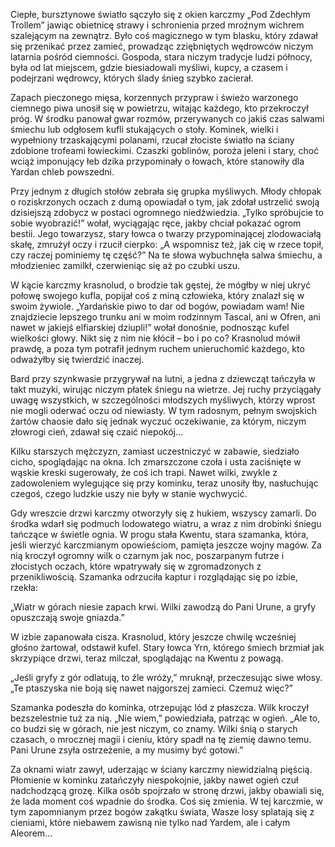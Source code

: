 Ciepłe, bursztynowe światło sączyło się z okien karczmy „Pod Zdechłym Trollem” jawiąc obietnicę strawy i schronienia przed mroźnym wichrem szalejącym na zewnątrz. Było coś magicznego w tym blasku, który zdawał się przenikać przez zamieć, prowadząc zziębniętych wędrowców niczym latarnia pośród ciemności. Gospoda, stara niczym tradycje ludzi północy, była od lat miejscem, gdzie biesiadowali myśliwi, kupcy, a czasem i podejrzani wędrowcy, których ślady śnieg szybko zacierał.

Zapach pieczonego mięsa, korzennych przypraw i świeżo warzonego ciemnego piwa unosił się w powietrzu, witając każdego, kto przekroczył próg. W środku panował gwar rozmów, przerywanych co jakiś czas salwami śmiechu lub odgłosem kufli stukających o stoły. Kominek, wielki i wypełniony trzaskającymi polanami, rzucał złociste światło na ściany zdobione trofeami łowieckimi. Czaszki goblinów, poroża jeleni i stary, choć wciąż imponujący łeb dzika przypominały o łowach, które stanowiły dla Yardan chleb powszedni.

Przy jednym z długich stołów zebrała się grupka myśliwych. Młody chłopak o roziskrzonych oczach z dumą opowiadał o tym, jak zdołał ustrzelić swoją dzisiejszą zdobycz w postaci ogromnego niedźwiedzia. „Tylko spróbujcie to sobie wyobrazić!” wołał, wyciągając ręce, jakby chciał pokazać ogrom bestii. Jego towarzysz, stary łowca o twarzy przypominającej zlodowaciałą skałę, zmrużył oczy i rzucił cierpko: „A wspomnisz też, jak cię w rzece topił, czy raczej pominiemy tę część?” Na te słowa wybuchnęła salwa śmiechu, a młodzieniec zamilkł, czerwieniąc się aż po czubki uszu.

W kącie karczmy krasnolud, o brodzie tak gęstej, że mógłby w niej ukryć połowę swojego kufla, popijał coś z miną człowieka, który znalazł się w swoim żywiole. „Yardańskie piwo to dar od bogów, powiadam wam! Nie znajdziecie lepszego trunku ani w moim rodzinnym Tascal, ani w Ofren, ani nawet w jakiejś elfiarskiej dziupli!” wołał donośnie, podnosząc kufel wielkości głowy. Nikt się z nim nie kłócił – bo i po co? Krasnolud mówił prawdę, a poza tym potrafił jednym ruchem unieruchomić każdego, kto odważyłby się twierdzić inaczej.

Bard przy szynkwasie przygrywał na lutni, a jedna z dziewcząt tańczyła w takt muzyki, wirując niczym płatek śniegu na wietrze. Jej ruchy przyciągały uwagę wszystkich, w szczególności młodszych myśliwych, którzy wprost nie mogli oderwać oczu od niewiasty. W tym radosnym, pełnym swojskich żartów chaosie dało się jednak wyczuć oczekiwanie, za którym, niczym złowrogi cień, zdawał się czaić niepokój...

Kilku starszych mężczyzn, zamiast uczestniczyć w zabawie, siedziało cicho, spoglądając na okna. Ich zmarszczone czoła i usta zaciśnięte w wąskie kreski sugerowały, że coś ich trapi. Nawet wilki, zwykle z zadowoleniem wylegujące się przy kominku, teraz unosiły łby, nasłuchując czegoś, czego ludzkie uszy nie były w stanie wychwycić.

Gdy wreszcie drzwi karczmy otworzyły się z hukiem, wszyscy zamarli. Do środka wdarł się podmuch lodowatego wiatru, a wraz z nim drobinki śniegu tańczące w świetle ognia. W progu stała Kwentu, stara szamanka, która, jeśli wierzyć karczmianym opowieściom, pamięta jeszcze wojny magów. Za nią kroczył ogromny wilk o czarnym jak noc, poszarpanym futrze i złocistych oczach, które wpatrywały się w zgromadzonych z przenikliwością. Szamanka odrzuciła kaptur i rozglądając się po izbie, rzekła:

„Wiatr w górach niesie zapach krwi. Wilki zawodzą do Pani Urune, a gryfy opuszczają swoje gniazda.”

W izbie zapanowała cisza. Krasnolud, który jeszcze chwilę wcześniej głośno żartował, odstawił kufel. Stary łowca Yrn, którego śmiech brzmiał jak skrzypiące drzwi, teraz milczał, spoglądając na Kwentu z powagą.

„Jeśli gryfy z gór odlatują, to źle wróży,” mruknął, przeczesując siwe włosy. „Te ptaszyska nie boją się nawet najgorszej zamieci. Czemuż więc?”

Szamanka podeszła do kominka, otrzepując lód z płaszcza. Wilk kroczył bezszelestnie tuż za nią. „Nie wiem,” powiedziała, patrząc w ogień. „Ale to, co budzi się w górach, nie jest niczym, co znamy. Wilki śnią o starych czasach, o mrocznej magii i cieniu, który spadł na tę ziemię dawno temu. Pani Urune zsyła ostrzeżenie, a my musimy być gotowi.”

Za oknami wiatr zawył, uderzając w ściany karczmy niewidzialną pięścią. Płomienie w kominku zatańczyły niespokojnie, jakby nawet ogień czuł nadchodzącą grozę. Kilka osób spojrzało w stronę drzwi, jakby obawiali się, że lada moment coś wpadnie do środka. Coś się zmienia. W tej karczmie, w tym zapomnianym przez bogów zakątku świata, Wasze losy splatają się z cieniami, które niebawem zawisną nie tylko nad Yardem, ale i całym Aleorem...


